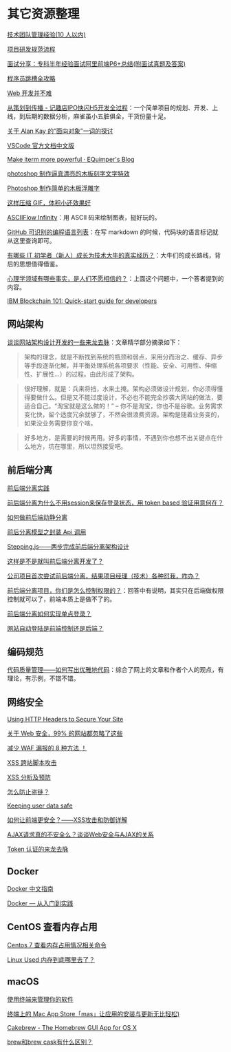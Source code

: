 # 其它资源整理

[技术团队管理经验(10 人以内)](http://hongyitong.github.io/2017/09/02/JIRA/)

[项目研发规范流程](https://raw.githubusercontent.com/Dream4ever/Pics/master/project-develop-process.png)

[面试分享：专科半年经验面试阿里前端P6+总结(附面试真题及答案)](https://juejin.im/post/5a92c23b5188257a6b06110b)

[程序员跳槽全攻略](http://ftqq.com/%E7%A8%8B%E5%BA%8F%E5%91%98%E8%B7%B3%E6%A7%BD%E5%85%A8%E6%94%BB%E7%95%A5/README.adoc)

[Web 开发并不难](http://ftqq.com/%E6%96%B9%E7%B3%96Web%E5%85%A5%E9%97%A8%E6%95%99%E7%A8%8B/README.adoc)

[从策划到传播 - 记趣店IPO快闪H5开发全过程](http://thunf.me/2017/10/20/20171019-qudian-ipo-h5/)：一个简单项目的规划、开发、上线，到后期的数据分析，麻雀虽小五脏俱全，干货份量十足。

[关于 Alan Kay 的“面向对象”一词的探讨](https://softwareengineering.stackexchange.com/q/46592/121517)

[VSCode 官方文档中文版](https://jeasonstudio.gitbooks.io/vscode-cn-doc/content/)

[Make iterm more powerful · EQuimper's Blog](https://equimper.me/post/make-iterm-more-powerful/)

[photoshop 制作逼真漂亮的木板刻字文字特效](http://www.jb51.net/photoshop/83720.html)

[Photoshop 制作简单的木板浮雕字](http://www.68ps.com/jc/big_ps_wz.asp?id=5498)

[这样压缩 GIF，体积小还效果好](https://sspai.com/post/42916)

[ASCIIFlow Infinity](http://asciiflow.com/)：用 ASCII 码来绘制图表，挺好玩的。

[GitHub 可识别的编程语言列表](https://github.com/github/linguist/blob/master/lib/linguist/languages.yml)：在写 markdown 的时候，代码块的语言标记就从这里查询即可。

[有哪些 IT 初学者（新人）成长为技术大牛的真实经历？](https://www.zhihu.com/question/40662462)：大牛们的成长路线，背后的思想值得借鉴。

[心理学领域有哪些事实，是人们不愿相信的？](https://www.zhihu.com/question/51049813/answer/133713347)：上面这个问题中，一个答者提到的内容。

[IBM Blockchain 101: Quick-start guide for developers](https://www.ibm.com/developerworks/cloud/library/cl-ibm-blockchain-101-quick-start-guide-for-developers-bluemix-trs/index.html?social_post=1290940420&fst=Discover)

## 网站架构

[谈谈网站架构设计开发的一些来龙去脉](https://acejoy.com/2017/12/19/%E8%B0%88%E8%B0%88%E7%BD%91%E7%AB%99%E6%9E%B6%E6%9E%84%E8%AE%BE%E8%AE%A1%E5%BC%80%E5%8F%91%E7%9A%84%E4%B8%80%E4%BA%9B%E6%9D%A5%E9%BE%99%E5%8E%BB%E8%84%89/)：文章精华部分摘录如下：

> 架构的理念，就是不断找到系统的瓶颈和弱点，采用分而治之、缓存、异步等手段逐渐化解，并平衡处理系统各项要求（性能、安全、可用性、伸缩性、扩展性…）的过程。由此形成了架构。

> 很好理解，就是：兵来将挡，水来土掩。架构必须做设计规划，你必须得懂得要做什么。但是又不能过度设计，不必也不能完全抄袭大网站的做法，要适合自己。“淘宝就是这么做的！” – 你不是淘宝，你也不是谷歌。业务需求变化快，留个适度冗余就够了，不然会很浪费资源。架构是随着业务变的，如果没业务需要你变个啥。

> 好多地方，是需要的时候再用。好多的事情，不遇到你也想不出关键点在什么地方，坑在哪里，所以坦然接受吧。

## 前后端分离

[前后端分离实践](https://segmentfault.com/a/1190000012747428)

[前后端分离为什么不用session来保存登录状态，用 token based 验证用意何在？](https://zhidao.baidu.com/question/428827334736351612.html)

[如何做前后端动静分离](https://segmentfault.com/q/1010000005836900)

[前后分离模型之封装 Api 调用](https://segmentfault.com/a/1190000012040777)

[Stepping.js——两步完成前后端分离架构设计](https://segmentfault.com/a/1190000008912471)

[这样是不是就叫前后端分离开发了？](https://segmentfault.com/q/1010000011514355)

[公司项目首次尝试前后端分离，结果项目经理（技术）各种怼我，咋办？](https://segmentfault.com/q/1010000008325104)

[前后端分离项目，你们是怎么控制权限的？](https://segmentfault.com/q/1010000012538104)：回答中有说明，其实只在后端做权限控制就可以了，前端本质上是做不了的。

[前后端分离如何实现单点登录？](https://segmentfault.com/q/1010000012099667)

[网站自动登陆是前端控制还是后端？](https://segmentfault.com/q/1010000011138123)

## 编码规范

[代码质量管理——如何写出优雅地代码](https://segmentfault.com/a/1190000013397521)：综合了网上的文章和作者个人的观点，有理论，有示例，不错不错。

## 网络安全

[Using HTTP Headers to Secure Your Site](https://dev.to/heroku/using-http-headers-to-secure-your-site-2no0)

[关于 Web 安全，99% 的网站都忽略了这些](https://segmentfault.com/a/1190000003852910)

[减少 WAF 漏报的 8 种方法 ！](https://segmentfault.com/a/1190000004301323)

[XSS 跨站脚本攻击](https://segmentfault.com/a/1190000004139891)

[XSS 分析及预防](https://segmentfault.com/a/1190000005032978)

[怎么防止盗链？](https://segmentfault.com/q/1010000010824046)

[Keeping user data safe](https://github.com/collections/protect-user-data)

[如何让前端更安全？——XSS攻击和防御详解](http://k.21cn.com/share/2017/0217/19/7411f5433cffa5feec365716.shtml)

[AJAX请求真的不安全么？谈谈Web安全与AJAX的关系](https://segmentfault.com/a/1190000012693772)

[Token 认证的来龙去脉](https://segmentfault.com/a/1190000013010835)

## Docker

[Docker 中文指南](http://www.widuu.com/chinese_docker/examples/mongodb.html)

[Docker — 从入门到实践](https://yeasy.gitbooks.io/docker_practice/content/)

## CentOS 查看内存占用

[Centos 7 查看内存占用情况相关命令](http://blog.csdn.net/anxpp/article/details/52453134)

[Linux Used 内存到底哪里去了？](http://blog.yufeng.info/archives/2456)

## macOS

[使用终端来管理你的软件](http://www.maemo.cc/index.php/2017/12/18/terminal-software-management.html)

[终端上的 Mac App Store「mas」让应用的安装与更新无比轻松)](https://sspai.com/post/40382)

[Cakebrew - The Homebrew GUI App for OS X](https://github.com/brunophilipe/Cakebrew)

[brew和brew cask有什么区别？](https://www.zhihu.com/question/22624898)
